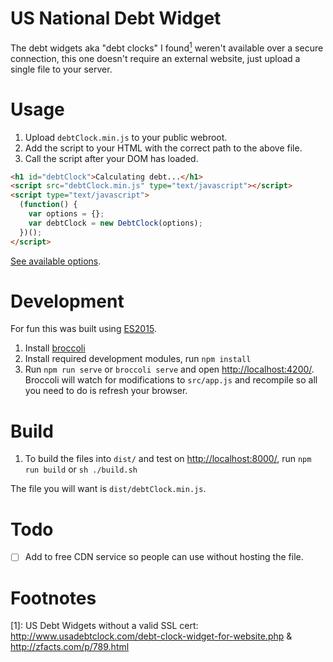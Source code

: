 # US National Debt Widget

The debt widgets aka "debt clocks" I found<a href="#fn1"><sup>1</sup></a> weren't available over a secure connection, this one doesn't require an external website, just upload a single file to your server.

# Usage

1. Upload `debtClock.min.js` to your public webroot.
2. Add the script to your HTML with the correct path to the above file.
3. Call the script after your DOM has loaded.

````html
<h1 id="debtClock">Calculating debt...</h1>
<script src="debtClock.min.js" type="text/javascript"></script>
<script type="text/javascript">
  (function() {
    var options = {};
    var debtClock = new DebtClock(options);
  })();
</script>
````

[See available options](https://github.com/shennyg/us-national-debt-widget/blob/master/src/app.js#L27).

# Development

For fun this was built using [ES2015](https://babeljs.io/).

1. Install [broccoli](https://github.com/broccolijs/broccoli)
2. Install required development modules, run `npm install`
3. Run `npm run serve` or `broccoli serve` and open [http://localhost:4200/](http://localhost:4200/). Broccoli will watch for modifications to `src/app.js` and recompile so all you need to do is refresh your browser.

# Build

1. To build the files into `dist/` and test on [http://localhost:8000/](http://localhost:8000/), run `npm run build` or `sh ./build.sh`

The file you will want is `dist/debtClock.min.js`.

# Todo

- [ ] Add to free CDN service so people can use without hosting the file.

# Footnotes

[<a name="fn1">1</a>]: US Debt Widgets without a valid SSL cert: http://www.usadebtclock.com/debt-clock-widget-for-website.php & http://zfacts.com/p/789.html

